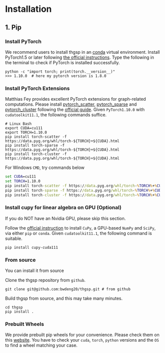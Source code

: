 # Installation

## 1. Pip

### Install PyTorch

We recommend users to install thgsp in an [conda](https://conda.io/docs/user-guide/install/index.html/)
virtual environment. Install PyTorch1.5 or later following [the official instructions](https://pytorch.org/). Type the
following in the terminal to check if PyTorch is installed successfully.

```
python -c "import torch; print(torch.__version__)"
>>> 1.10.0  # here my pytorch version is 1.8.0 
```

### Install PyTorch Extensions

Matthias Fey provides excellent PyTorch extensions for graph-related computations. Please install
[pytorch_scatter](https://github.com/rusty1s/pytorch_scatter),
[pytorch_sparse](https://github.com/rusty1s/pytorch_sparse) and
[pytorch_cluster](https://github.com/rusty1s/pytorch_cluster) following the
[official guide](https://pytorch-geometric.readthedocs.io/en/latest/notes/installation.html). Given `PyTorch1.10.0`
with `cudatoolkit11.1`, the following commands suffice.

``` shell
# Linux Bash
export CUDA=cu111
export TORCH=1.10.0
pip install torch-scatter -f https://data.pyg.org/whl/torch-${TORCH}+${CUDA}.html
pip install torch-sparse -f https://data.pyg.org/whl/torch-${TORCH}+${CUDA}.html
pip install torch-cluster -f https://data.pyg.org/whl/torch-${TORCH}+${CUDA}.html
``` 
For Windows `CMD`, try commands below
```cmd
set CUDA=cu111
set TORCH=1.10.0
pip install torch-scatter -f https://data.pyg.org/whl/torch-%TORCH%+%CUDA%.html
pip install torch-sparse -f https://data.pyg.org/whl/torch-%TORCH%+%CUDA%.html
pip install torch-cluster -f https://data.pyg.org/whl/torch-%TORCH%+%CUDA%.html
```

### Install cupy for linear algebra on GPU (Optional)

If you do NOT have an Nvidia GPU, please skip this section.

Follow the [official instruction](https://docs.cupy.dev/en/stable/install.html) to install
`CuPy`, a GPU-based `NumPy` and `SciPy`, via either `pip` or `conda`. Given `cudatoolkit11.1`, 
the following command is suitable.

```
pip install cupy-cuda111
```

### From source

You can install it from source

Clone the thgsp repository from  `github`.

```
git clone git@github.com:bwdeng20/thgsp.git # from github
```

Build thgsp from source, and this may take many minutes.

```
cd thgsp
pip install .
```


### Prebuilt Wheels
We provide prebuilt pip wheels for your convenience. Please check them on this [website](http://16.162.201.90/whl/).
You have to check your `cuda`, `torch`, `python` versions and the `OS` to find a wheel matching your case.